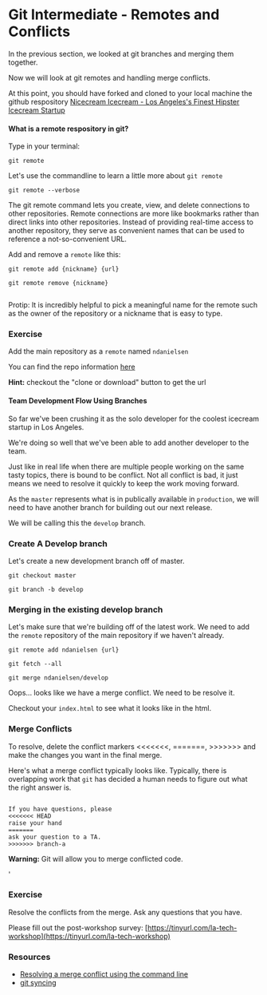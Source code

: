 
# Git Intermediate - Remotes and Conflicts 

In the previous section, we looked at git branches and merging them together.

Now we will look at git remotes and handling merge conflicts.

At this point, you should have forked and cloned to your local machine the github respository [Nicecream Icecream - Los Angeles's Finest Hipster Icecream Startup](https://github.com/ndanielsen/nicecream.github.io)


#### What is a remote respository in git?

Type in your terminal: 

`git remote`

Let's use the commandline to learn a little more about `git remote`

`git remote --verbose`


The git remote command lets you create, view, and delete connections to other repositories. Remote connections are more like bookmarks rather than direct links into other repositories. Instead of providing real-time access to another repository, they serve as convenient names that can be used to reference a not-so-convenient URL.


Add and remove a `remote` like this:

```
git remote add {nickname} {url}

git remote remove {nickname}


```

Protip: It is incredibly helpful to pick a meaningful name for the remote such as the owner of the repository or a nickname that is easy to type.


### Exercise

Add the main repository as a `remote` named `ndanielsen`

You can find the repo information [here](https://github.com/ndanielsen/nicecream.github.io)

**Hint:** checkout the "clone or download" button to get the url

#### Team Development Flow Using Branches

So far we've been crushing it as the solo developer for the coolest icecream startup in Los Angeles.

We're doing so well that we've been able to add another developer to the team.

Just like in real life when there are multiple people working on the same tasty topics, there is bound to be conflict. Not all conflict is bad, it just means we need to resolve it quickly to keep the work moving forward.

As the `master` represents what is in publically available in `production`, we will need to have another branch for building out our next release.

We will be calling this the `develop` branch.


### Create A Develop branch

Let's create a new development branch off of master.

```
git checkout master

git branch -b develop

```

### Merging in the existing develop branch

Let's make sure that we're building off of the latest work. We need to add the `remote` repository of the main repository if we haven't already.


```
git remote add ndanielsen {url}

git fetch --all

git merge ndanielsen/develop

```

Oops... looks like we have a merge conflict. We need to be resolve it.

Checkout your `index.html` to see what it looks like in the html.


### Merge Conflicts

To resolve, delete the conflict markers <<<<<<<, =======, >>>>>>> and make the changes you want in the final merge.


Here's what a merge conflict typically looks like. Typically, there is overlapping work that `git` has decided a human needs to figure out what the right answer is.


```

If you have questions, please
<<<<<<< HEAD
raise your hand
=======
ask your question to a TA.
>>>>>>> branch-a

```

**Warning:** Git will allow you to merge conflicted code.

'
### Exercise

Resolve the conflicts from the merge.
Ask any questions that you have.

Please fill out the post-workshop survey: [https://tinyurl.com/la-tech-workshop](https://tinyurl.com/la-tech-workshop)




### Resources

- [Resolving a merge conflict using the command line](https://help.github.com/en/articles/resolving-a-merge-conflict-using-the-command-line)
- [git syncing](https://www.atlassian.com/git/tutorials/syncing)
